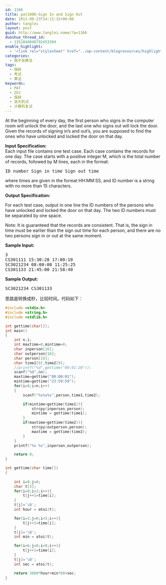 ```yaml
---
id: 1166
title: pat1006—Sign In and Sign Out
date: 2011-09-23T14:13:32+00:00
author: tanglei
layout: post
guid: http://www.tanglei.name/?p=1166
duoshuo_thread_id:
  - 1351844048792453394
enable_highlight:
  - '<link rel="stylesheet" href="../wp-content/blogresources/highlightconfig/highlight.default.min.css"><script src="../wp-content/blogresources/highlightconfig/jquery-2.1.4.min.js"></script><script src="../wp-content/blogresources/highlightconfig/enable_highlight.js"></script>'
categories:
  - 我不会算法
tags: 
  - 保研
  - 考试
  - 算法
keywords:
  - PAT
  - ZOJ
  - 保研
  - 浙大机试
  - 计算机复试
---
```

<div id="problemContent">
  <p>
    At the beginning of every day, the first person who signs in the computer room will unlock the door, and the last one who signs out will lock the door. Given the records of signing in&#8217;s and out&#8217;s, you are supposed to find the ones who have unlocked and locked the door on that day.
  </p>
  
  <p>
    <strong>Input Specification:</strong><br /> Each input file contains one test case. Each case contains the records for one day. The case starts with a positive integer M, which is the total number of records, followed by M lines, each in the format:
  </p>
  
  <pre>ID_number Sign_in_time Sign_out_time</pre>
  
  <p>
    where times are given in the format HH:MM:SS, and ID number is a string with no more than 15 characters.
  </p>
  
  <p>
    <strong>Output Specification:</strong>
  </p>
  
  <p>
    For each test case, output in one line the ID numbers of the persons who have unlocked and locked the door on that day. The two ID numbers must be separated by one space.
  </p>
  
  <p>
    Note: It is guaranteed that the records are consistent. That is, the sign in time must be earlier than the sign out time for each person, and there are no two persons sign in or out at the same moment.
  </p>
  
  <p>
    <strong>Sample Input:</strong>
  </p>
  
  <pre>3
CS301111 15:30:28 17:00:10
SC3021234 08:00:00 11:25:25
CS301133 21:45:00 21:58:40</pre>
  
  <p>
    <strong>Sample Output:</strong>
  </p>
  
  <pre>SC3021234 CS301133</pre>
</div>

思路是转换成秒，比较时间。代码如下：

```C
#include <stdio.h>
#include <string.h>
#include <stdlib.h>

int gettime(char[]);
int main()
{
	int n,i;
	int maxtime=0,mintime=0;
	char inperson[16];
	char outperson[16];
	char person[16];
	char time1[9],time2[9];
	//printf("%d",gettime("00:01:28"));
	scanf("%d",&n);
	maxtime=gettime("00:00:01");
	mintime=gettime("23:59:59");
	for(i=0;i<n;i++)
	{
		scanf("%s%s%s",person,time1,time2);

		if(mintime>gettime(time1)){
			strcpy(inperson,person);
			mintime = gettime(time1);
		}
		if(maxtime<gettime(time2)){
			strcpy(outperson,person);
			maxtime = gettime(time2);
		}
	}
	printf("%s %s",inperson,outperson);

	return 0;
}

int gettime(char time[])
{
	
	int i=0,j=0;
	char t[3];
	for(i=0;i<2;i++){
		t[j++]=time[i];
	}
	t[j]='\0';
	int hour = atoi(t);

	for(i=3,j=0;i<5;i++){
		t[j++]=time[i];
	}
	t[j]='\0';
	int min = atoi(t);

	for(i=6,j=0;i<8;i++){
		t[j++]=time[i];
	}
	t[j]='\0';
	int sec = atoi(t);

	return 3600*hour+min*60+sec;
}
```
